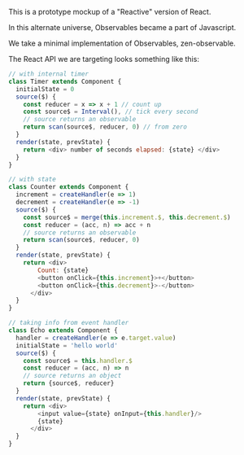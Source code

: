 This is a prototype mockup of a "Reactive" version of React.

In this alternate universe, Observables became a part of Javascript.

We take a minimal implementation of Observables, zen-observable.

The React API we are targeting looks something like this:

```js
// with internal timer
class Timer extends Component {
  initialState = 0
  source($) {
    const reducer = x => x + 1 // count up
    const source$ = Interval(), // tick every second
    // source returns an observable
    return scan(source$, reducer, 0) // from zero
  }
  render(state, prevState) {
    return <div> number of seconds elapsed: {state} </div>
  }
}

// with state
class Counter extends Component {
  increment = createHandler(e => 1)
  decrement = createHandler(e => -1)
  source($) {
    const source$ = merge(this.increment.$, this.decrement.$)
    const reducer = (acc, n) => acc + n
    // source returns an observable
    return scan(source$, reducer, 0)
  }
  render(state, prevState) {
    return <div>
        Count: {state}
        <button onClick={this.increment}>+</button>
        <button onClick={this.decrement}>-</button>
      </div>
  }
}

// taking info from event handler
class Echo extends Component {
  handler = createHandler(e => e.target.value)
  initialState = 'hello world'
  source($) {
    const source$ = this.handler.$
    const reducer = (acc, n) => n
    // source returns an object
    return {source$, reducer}
  }
  render(state, prevState) {
    return <div>
        <input value={state} onInput={this.handler}/>
        {state}
      </div>
  }
}

```